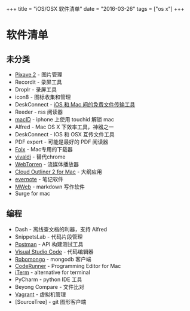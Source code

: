 +++
title = "iOS/OSX 软件清单"
date = "2016-03-26"
tags = ["os x"]
+++

# 软件清单

## 未分类

* [Pixave 2](http://www.littlehj.com/) - 图片管理
* Recordit - 录屏工具
* Droplr - 录屏工具
* icon8 - 图标收集和管理
* DeskConnect - [iOS 和 Mac 间的免费文件传输工具](http://sspai.com/33436)
* Reeder - rss 阅读器
* [macID](http://macid.co/) - iphone 上使用 touchid 解锁 mac
* Alfred - Mac OS X 下效率工具，神器之一
* DeskConnect - IOS 和 OSX 互传文件工具
* PDF expert - 可能是最好的 PDF 阅读器
* [Folx](http://mac.eltima.com/download-manager.html) - Mac专用的下载器
* [vivaldi](https://vivaldi.com/?lang=zh) - 替代chrome
* [WebTorren](https://webtorrent.io/) - 流媒体播放器
* [Cloud Outliner 2 for Mac](https://itunes.apple.com/cn/app/cloud-outliner-2-pro-outline/id1024917449?mt=1&app=music&ign-mpt=uo%3D4) - 大纲应用
* [evernote]() - 笔记软件
* [MWeb]() - markdown 写作软件
* Surge for mac

## 编程

* Dash - 离线查文档的利器，支持 Alfred
* SnippetsLab - 代码片段管理
* [Postman]() - API 构建测试工具
* [Visual Studio Code]() - 代码编辑器
* [Robomongo]() - mongodb 客户端
* [CodeRunner]() - Programming Editor for Mac
* [iTerm]() - alternative for terminal
* PyCharm - python IDE 工具
* Beyong Compare - 文件比对
* [Vagrant](https://www.vagrantup.com/) - 虚拟机管理
* [SourceTree] - git 图形客户端

## 